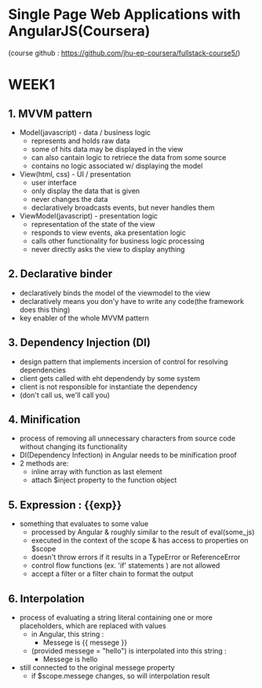 # Single Page Web Applications with AngularJS(Coursera)
(course github : https://github.com/jhu-ep-coursera/fullstack-course5/)
# WEEK1

## 1. MVVM pattern
 - Model(javascript) - data / business logic
   * represents and holds raw data
   * some of hits data may be displayed in the view
   * can also cantain logic to retriece the data from some source
   * contains no logic  associated w/ displaying the model
 - View(html, css) - UI / presentation
   * user interface
   * only display the data that is given
   * never changes the data
   * declaratively broadcasts events, but never handles them
 - ViewModel(javascript) - presentation logic
   * representation of the state of the view
   * responds to view events, aka presentation logic
   * calls other functionality for business logic processing
   * never directly asks the view to display anything
## 2. Declarative binder
 - declaratively binds the model of the viewmodel to the view
 - declaratively means you don'y have to write any code(the framework does this thing)
 - key enabler of the whole MVVM pattern

## 3. Dependency Injection (DI)
 - design pattern that implements incersion of control for resolving dependencies
 - client gets called with eht dependendy by some system
 - client is not responsible for instantiate the dependency
 - (don't call us, we'll call you)

## 4. Minification
 - process of removing all unnecessary characters from source code without changing its functionality
 - DI(Dependency Infection) in Angular needs to be minification proof
 - 2 methods are:
   *  inline array with function as last element
   *  attach $inject property to the function object

## 5. Expression : {{exp}}
 - something that evaluates to some value
   * processed by Angular & roughly similar to the result of eval(some_js)
   * executed in the context of the scope & has access to properties on $scope
   * doesn't throw errors if it results in a TypeError or ReferenceError
   * control flow functions (ex. 'if' statements ) are not allowed
   * accept a filter or a filter chain to format the output

## 6. Interpolation
 - process of evaluating a string literal containing one or more placeholders, which are replaced with values
   * in Angular, this string :
     + Messege is {{ messege }}
   * (provided messege = "hello") is interpolated into this string :
     + Messege is hello
 - still connected to the original messege property
   * if $scope.messege changes, so will interpolation result
